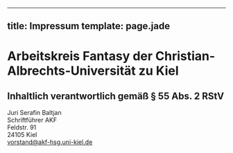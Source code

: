 ---
title: Impressum
template: page.jade
----

# Arbeitskreis Fantasy der Christian-Albrechts-Universität zu Kiel
## Inhaltlich verantwortlich gemäß § 55 Abs. 2 RStV

Juri Serafin Baltjan  
Schriftführer AKF  
Feldstr. 91  
24105 Kiel  
<vorstand@akf-hsg.uni-kiel.de>

